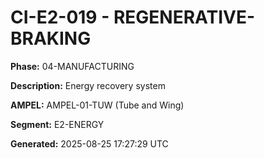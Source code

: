 # CI-E2-019 - REGENERATIVE-BRAKING

**Phase:** 04-MANUFACTURING

**Description:** Energy recovery system

**AMPEL:** AMPEL-01-TUW (Tube and Wing)

**Segment:** E2-ENERGY

**Generated:** 2025-08-25 17:27:29 UTC
